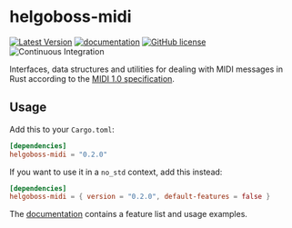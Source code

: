 # helgoboss-midi

[![Latest Version](https://img.shields.io/crates/v/helgoboss-midi.svg)](https://crates.io/crates/helgoboss-midi)
[![documentation](https://docs.rs/helgoboss-midi/badge.svg)](https://docs.rs/helgoboss-midi)
[![GitHub license](https://img.shields.io/badge/license-MIT-blue.svg)](https://raw.githubusercontent.com/helgoboss/helgoboss-midi/master/LICENSE)
![Continuous Integration](https://github.com/helgoboss/helgoboss-midi/workflows/Continuous%20Integration/badge.svg)

Interfaces, data structures and utilities for dealing with MIDI messages in Rust according to the
[MIDI 1.0 specification](https://www.midi.org/specifications-old/category/midi-1-0-detailed-specifications).

## Usage

Add this to your `Cargo.toml`:

```toml
[dependencies]
helgoboss-midi = "0.2.0"
```

If you want to use it in a `no_std` context, add this instead:

```toml
[dependencies]
helgoboss-midi = { version = "0.2.0", default-features = false }
```

The [documentation](https://docs.rs/helgoboss-midi) contains a feature list and usage examples.
